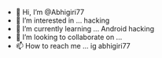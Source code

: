 - 👋 Hi, I’m @Abhigiri77
- 👀 I’m interested in ... hacking 
- 🌱 I’m currently learning ... Android hacking 
- 💞️ I’m looking to collaborate on ...
- 📫 How to reach me ... ig abhigiri77

<!---
Abhigiri77/Abhigiri77 is a ✨ special ✨ repository because its `README.md` (this file) appears on your GitHub profile.
You can click the Preview link to take a look at your changes.
--->

